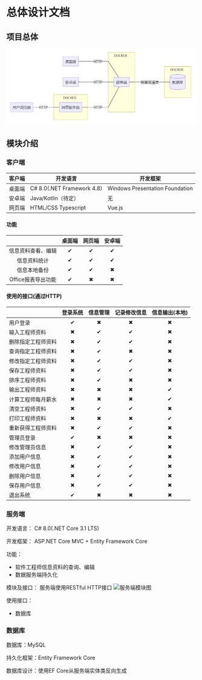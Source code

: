 #  总体设计文档
  
  
  
##  项目总体
  
  
![项目总体图](.\项目总体图.png)
<!-- ```mermaid
graph LR
    client_desktop[桌面端]
    client_phone[安卓端]
    client_browser[用户浏览器]

    subgraph docker_web[DOCKER]
        client_web[网页服务端]
    end
    
    subgraph docker_server[DOCKER]
        server[服务端]
    end

    client_browser---|HTTP|client_web
    client_desktop---|HTTP|server
    client_phone---|HTTP|server
    client_web---|HTTP|server

    subgraph docker_db[DOCKER]
        database[(数据库)]
    end

    server---|容器间通信|database

``` -->
  
##  模块介绍
  
  
###  客户端
  
  
  
|客户端|开发语言|开发框架|
|---|---|---|
|桌面端|C# 8.0(.NET Framework 4.8)|Windows Presentation Foundation|
|安卓端|Java/Kotlin（待定）|无|
|网页端|HTML/CSS Typescript|Vue.js|
  
####  功能
  
  
||桌面端|网页端|安卓端|
|:---:|:---:|:---:|:---:|
|信息资料查看、编辑 |✔|✔|✔|
|信息资料统计       |✔|✔|✔|
|信息本地备份       |✔|✔|✖|
|Office报表导出功能 |✔|✖|✖|
  
####  使用的接口(通过HTTP)
  
  
||登录系统|信息管理|记录修改信息|信息输出(本地)|
|---|:---:|:---:|:---:|:---:|
用户登录            |✔|✖|✖|✖|
输入工程师资料      |✖|✔|✔|✖|
删除指定工程师资料  |✖|✔|✔|✖|
查询指定工程师资料  |✖|✔|✖|✖|
修改指定工程师资料  |✖|✔|✔|✖|
保存工程师资料      |✖|✔|✔|✖|
排序工程师资料      |✖|✔|✖|✖|
输出工程师资料      |✖|✖|✖|✔|
计算工程师每月薪水  |✖|✖|✖|✔|
清空工程师资料      |✖|✔|✔|✖|
打印工程师资料      |✖|✖|✖|✔|
重新获得工程师资料  |✖|✔|✔|✖|
管理员登录          |✔|✖|✖|✖|
修改管理员信息      |✖|✔|✔|✖|
添加用户信息        |✖|✔|✔|✖|
修改用户信息        |✖|✔|✔|✖|
删除用户信息        |✖|✔|✔|✖|
保存用户信息        |✖|✔|✔|✖|
退出系统            |✔|✖|✖|✖|
  
  
###  服务端
  
  
开发语言： C# 8.0(.NET Core 3.1 LTS)
  
开发框架： ASP.NET Core MVC + Entity Framework Core
  
功能：
+ 软件工程师信息资料的查询、编辑
+ 数据服务端持久化
  
模块及接口：
服务端使用RESTful HTTP接口
![服务端模块图](.\服务端模块图.png)
<!-- ```mermaid
classDiagram
    class 信息管理模块{
        资料输入接口
        资料修改接口
        资料保存接口
        资料查询接口
        资料删除接口
        资料清空接口
        资料排序接口
    }

    class 记录修改模块{
        修改人信息记录接口
    }

    class 系统登录模块{
        系统登录接口
        系统退出接口
    }

``` -->
  
使用接口：
+ 数据库
  
###  数据库
  
  
数据库：MySQL
  
持久化框架：Entity Framework Core
  
数据库设计：使用EF Core从服务端实体类反向生成